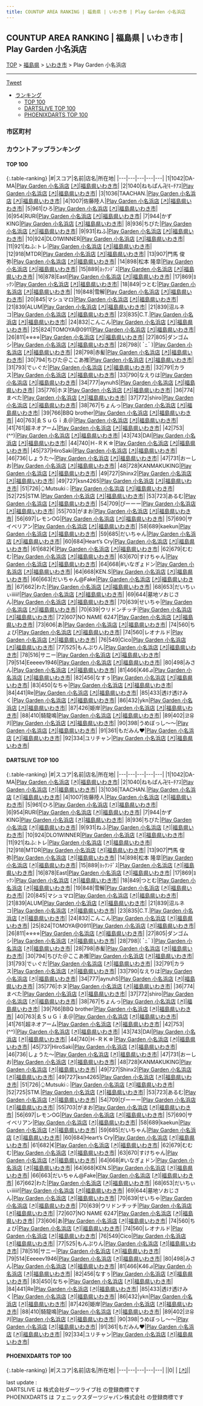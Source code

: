 ```yaml
---
title: COUNTUP AREA RANKING | 福島県 | いわき市 | Play Garden 小名浜店
---
```

## COUNTUP AREA RANKING | 福島県 | いわき市 | Play Garden 小名浜店

[TOP](/darts/rank/) > [福島県](/darts/rank/福島県/) > [いわき市](/darts/rank/福島県/いわき市/) > Play Garden 小名浜店

___

<a href="https://twitter.com/share?ref_src=twsrc%5Etfw" data-text="COUNTUP AREA RANKING | 福島県いわき市Play Garden 小名浜店" class="twitter-share-button" data-hashtags="DARTSLIVE,PHOENIXDARTS,darts,ダーツ" data-show-count="false">Tweet</a>

* [ランキング](#カウントアップランキング)
    * [TOP 100](#top-100)
    * [DARTSLIVE TOP 100](#dartslive-top-100)
    * [PHOENIXDARTS TOP 100](#phoenixdarts-top-100)

### 市区町村

<ul>

</ul>

### カウントアップランキング

#### TOP 100



{:.table-ranking}
|#|スコア|名前|店名|所在地|
|---|---|---|---|---|
|1|1042|<span class="rank-name-dl">DA-MA</span>|<a href="/darts/rank/shops/0219aaef5d3ff2ecb21333aee1bd51e4.html">Play Garden 小名浜店</a> <a href="https://search.dartslive.com/jp/shop/0219aaef5d3ff2ecb21333aee1bd51e4">[↗]</a>|<a href="/darts/rank/福島県/いわき市">福島県いわき市</a>|
|2|1040|<span class="rank-name-dl">ねもぱん卍ﾓｰﾁｱｽ</span>|<a href="/darts/rank/shops/0219aaef5d3ff2ecb21333aee1bd51e4.html">Play Garden 小名浜店</a> <a href="https://search.dartslive.com/jp/shop/0219aaef5d3ff2ecb21333aee1bd51e4">[↗]</a>|<a href="/darts/rank/福島県/いわき市">福島県いわき市</a>|
|3|1036|<span class="rank-name-dl">TAACHAN.</span>|<a href="/darts/rank/shops/0219aaef5d3ff2ecb21333aee1bd51e4.html">Play Garden 小名浜店</a> <a href="https://search.dartslive.com/jp/shop/0219aaef5d3ff2ecb21333aee1bd51e4">[↗]</a>|<a href="/darts/rank/福島県/いわき市">福島県いわき市</a>|
|4|1007|<span class="rank-name-dl">佐藤陸人</span>|<a href="/darts/rank/shops/0219aaef5d3ff2ecb21333aee1bd51e4.html">Play Garden 小名浜店</a> <a href="https://search.dartslive.com/jp/shop/0219aaef5d3ff2ecb21333aee1bd51e4">[↗]</a>|<a href="/darts/rank/福島県/いわき市">福島県いわき市</a>|
|5|961|<span class="rank-name-dl">ひろ</span>|<a href="/darts/rank/shops/0219aaef5d3ff2ecb21333aee1bd51e4.html">Play Garden 小名浜店</a> <a href="https://search.dartslive.com/jp/shop/0219aaef5d3ff2ecb21333aee1bd51e4">[↗]</a>|<a href="/darts/rank/福島県/いわき市">福島県いわき市</a>|
|6|954|<span class="rank-name-dl">RURI</span>|<a href="/darts/rank/shops/0219aaef5d3ff2ecb21333aee1bd51e4.html">Play Garden 小名浜店</a> <a href="https://search.dartslive.com/jp/shop/0219aaef5d3ff2ecb21333aee1bd51e4">[↗]</a>|<a href="/darts/rank/福島県/いわき市">福島県いわき市</a>|
|7|944|<span class="rank-name-dl">かずKING</span>|<a href="/darts/rank/shops/0219aaef5d3ff2ecb21333aee1bd51e4.html">Play Garden 小名浜店</a> <a href="https://search.dartslive.com/jp/shop/0219aaef5d3ff2ecb21333aee1bd51e4">[↗]</a>|<a href="/darts/rank/福島県/いわき市">福島県いわき市</a>|
|8|936|<span class="rank-name-dl">ちびた</span>|<a href="/darts/rank/shops/0219aaef5d3ff2ecb21333aee1bd51e4.html">Play Garden 小名浜店</a> <a href="https://search.dartslive.com/jp/shop/0219aaef5d3ff2ecb21333aee1bd51e4">[↗]</a>|<a href="/darts/rank/福島県/いわき市">福島県いわき市</a>|
|9|931|<span class="rank-name-dl">ねふ</span>|<a href="/darts/rank/shops/0219aaef5d3ff2ecb21333aee1bd51e4.html">Play Garden 小名浜店</a> <a href="https://search.dartslive.com/jp/shop/0219aaef5d3ff2ecb21333aee1bd51e4">[↗]</a>|<a href="/darts/rank/福島県/いわき市">福島県いわき市</a>|
|10|924|<span class="rank-name-dl">DLO1WINNER</span>|<a href="/darts/rank/shops/0219aaef5d3ff2ecb21333aee1bd51e4.html">Play Garden 小名浜店</a> <a href="https://search.dartslive.com/jp/shop/0219aaef5d3ff2ecb21333aee1bd51e4">[↗]</a>|<a href="/darts/rank/福島県/いわき市">福島県いわき市</a>|
|11|921|<span class="rank-name-dl">ねふ:トレ</span>|<a href="/darts/rank/shops/0219aaef5d3ff2ecb21333aee1bd51e4.html">Play Garden 小名浜店</a> <a href="https://search.dartslive.com/jp/shop/0219aaef5d3ff2ecb21333aee1bd51e4">[↗]</a>|<a href="/darts/rank/福島県/いわき市">福島県いわき市</a>|
|12|918|<span class="rank-name-dl">MTDR</span>|<a href="/darts/rank/shops/0219aaef5d3ff2ecb21333aee1bd51e4.html">Play Garden 小名浜店</a> <a href="https://search.dartslive.com/jp/shop/0219aaef5d3ff2ecb21333aee1bd51e4">[↗]</a>|<a href="/darts/rank/福島県/いわき市">福島県いわき市</a>|
|13|907|<span class="rank-name-dl">門馬 俊弥</span>|<a href="/darts/rank/shops/0219aaef5d3ff2ecb21333aee1bd51e4.html">Play Garden 小名浜店</a> <a href="https://search.dartslive.com/jp/shop/0219aaef5d3ff2ecb21333aee1bd51e4">[↗]</a>|<a href="/darts/rank/福島県/いわき市">福島県いわき市</a>|
|14|898|<span class="rank-name-dl">松本 隆皐</span>|<a href="/darts/rank/shops/0219aaef5d3ff2ecb21333aee1bd51e4.html">Play Garden 小名浜店</a> <a href="https://search.dartslive.com/jp/shop/0219aaef5d3ff2ecb21333aee1bd51e4">[↗]</a>|<a href="/darts/rank/福島県/いわき市">福島県いわき市</a>|
|15|889|<span class="rank-name-dl">ﾖｯｸﾝﾃﾞｽ</span>|<a href="/darts/rank/shops/0219aaef5d3ff2ecb21333aee1bd51e4.html">Play Garden 小名浜店</a> <a href="https://search.dartslive.com/jp/shop/0219aaef5d3ff2ecb21333aee1bd51e4">[↗]</a>|<a href="/darts/rank/福島県/いわき市">福島県いわき市</a>|
|16|878|<span class="rank-name-dl">East</span>|<a href="/darts/rank/shops/0219aaef5d3ff2ecb21333aee1bd51e4.html">Play Garden 小名浜店</a> <a href="https://search.dartslive.com/jp/shop/0219aaef5d3ff2ecb21333aee1bd51e4">[↗]</a>|<a href="/darts/rank/福島県/いわき市">福島県いわき市</a>|
|17|869|<span class="rank-name-dl">ﾖｯｸﾝ</span>|<a href="/darts/rank/shops/0219aaef5d3ff2ecb21333aee1bd51e4.html">Play Garden 小名浜店</a> <a href="https://search.dartslive.com/jp/shop/0219aaef5d3ff2ecb21333aee1bd51e4">[↗]</a>|<a href="/darts/rank/福島県/いわき市">福島県いわき市</a>|
|18|849|<span class="rank-name-dl">つとむ</span>|<a href="/darts/rank/shops/0219aaef5d3ff2ecb21333aee1bd51e4.html">Play Garden 小名浜店</a> <a href="https://search.dartslive.com/jp/shop/0219aaef5d3ff2ecb21333aee1bd51e4">[↗]</a>|<a href="/darts/rank/福島県/いわき市">福島県いわき市</a>|
|19|848|<span class="rank-name-dl">雪解</span>|<a href="/darts/rank/shops/0219aaef5d3ff2ecb21333aee1bd51e4.html">Play Garden 小名浜店</a> <a href="https://search.dartslive.com/jp/shop/0219aaef5d3ff2ecb21333aee1bd51e4">[↗]</a>|<a href="/darts/rank/福島県/いわき市">福島県いわき市</a>|
|20|845|<span class="rank-name-dl">マシュマロ</span>|<a href="/darts/rank/shops/0219aaef5d3ff2ecb21333aee1bd51e4.html">Play Garden 小名浜店</a> <a href="https://search.dartslive.com/jp/shop/0219aaef5d3ff2ecb21333aee1bd51e4">[↗]</a>|<a href="/darts/rank/福島県/いわき市">福島県いわき市</a>|
|21|839|<span class="rank-name-dl">ALUM</span>|<a href="/darts/rank/shops/0219aaef5d3ff2ecb21333aee1bd51e4.html">Play Garden 小名浜店</a> <a href="https://search.dartslive.com/jp/shop/0219aaef5d3ff2ecb21333aee1bd51e4">[↗]</a>|<a href="/darts/rank/福島県/いわき市">福島県いわき市</a>|
|21|839|<span class="rank-name-dl">沼ルネコ</span>|<a href="/darts/rank/shops/0219aaef5d3ff2ecb21333aee1bd51e4.html">Play Garden 小名浜店</a> <a href="https://search.dartslive.com/jp/shop/0219aaef5d3ff2ecb21333aee1bd51e4">[↗]</a>|<a href="/darts/rank/福島県/いわき市">福島県いわき市</a>|
|23|835|<span class="rank-name-dl">C.T.</span>|<a href="/darts/rank/shops/0219aaef5d3ff2ecb21333aee1bd51e4.html">Play Garden 小名浜店</a> <a href="https://search.dartslive.com/jp/shop/0219aaef5d3ff2ecb21333aee1bd51e4">[↗]</a>|<a href="/darts/rank/福島県/いわき市">福島県いわき市</a>|
|24|832|<span class="rank-name-dl">こんこん</span>|<a href="/darts/rank/shops/0219aaef5d3ff2ecb21333aee1bd51e4.html">Play Garden 小名浜店</a> <a href="https://search.dartslive.com/jp/shop/0219aaef5d3ff2ecb21333aee1bd51e4">[↗]</a>|<a href="/darts/rank/福島県/いわき市">福島県いわき市</a>|
|25|824|<span class="rank-name-dl">TOMOYA@0911</span>|<a href="/darts/rank/shops/0219aaef5d3ff2ecb21333aee1bd51e4.html">Play Garden 小名浜店</a> <a href="https://search.dartslive.com/jp/shop/0219aaef5d3ff2ecb21333aee1bd51e4">[↗]</a>|<a href="/darts/rank/福島県/いわき市">福島県いわき市</a>|
|26|811|<span class="rank-name-dl">⭐︎⭐︎⭐︎⭐︎</span>|<a href="/darts/rank/shops/0219aaef5d3ff2ecb21333aee1bd51e4.html">Play Garden 小名浜店</a> <a href="https://search.dartslive.com/jp/shop/0219aaef5d3ff2ecb21333aee1bd51e4">[↗]</a>|<a href="/darts/rank/福島県/いわき市">福島県いわき市</a>|
|27|805|<span class="rank-name-dl">ダンゴムシ</span>|<a href="/darts/rank/shops/0219aaef5d3ff2ecb21333aee1bd51e4.html">Play Garden 小名浜店</a> <a href="https://search.dartslive.com/jp/shop/0219aaef5d3ff2ecb21333aee1bd51e4">[↗]</a>|<a href="/darts/rank/福島県/いわき市">福島県いわき市</a>|
|28|798|<span class="rank-name-dl">( ॱߑॱ )</span>|<a href="/darts/rank/shops/0219aaef5d3ff2ecb21333aee1bd51e4.html">Play Garden 小名浜店</a> <a href="https://search.dartslive.com/jp/shop/0219aaef5d3ff2ecb21333aee1bd51e4">[↗]</a>|<a href="/darts/rank/福島県/いわき市">福島県いわき市</a>|
|28|798|<span class="rank-name-dl">赤髪</span>|<a href="/darts/rank/shops/0219aaef5d3ff2ecb21333aee1bd51e4.html">Play Garden 小名浜店</a> <a href="https://search.dartslive.com/jp/shop/0219aaef5d3ff2ecb21333aee1bd51e4">[↗]</a>|<a href="/darts/rank/福島県/いわき市">福島県いわき市</a>|
|30|794|<span class="rank-name-dl">ちびた＠ここあ推</span>|<a href="/darts/rank/shops/0219aaef5d3ff2ecb21333aee1bd51e4.html">Play Garden 小名浜店</a> <a href="https://search.dartslive.com/jp/shop/0219aaef5d3ff2ecb21333aee1bd51e4">[↗]</a>|<a href="/darts/rank/福島県/いわき市">福島県いわき市</a>|
|31|793|<span class="rank-name-dl">でぃぐだ</span>|<a href="/darts/rank/shops/0219aaef5d3ff2ecb21333aee1bd51e4.html">Play Garden 小名浜店</a> <a href="https://search.dartslive.com/jp/shop/0219aaef5d3ff2ecb21333aee1bd51e4">[↗]</a>|<a href="/darts/rank/福島県/いわき市">福島県いわき市</a>|
|32|791|<span class="rank-name-dl">カラス</span>|<a href="/darts/rank/shops/0219aaef5d3ff2ecb21333aee1bd51e4.html">Play Garden 小名浜店</a> <a href="https://search.dartslive.com/jp/shop/0219aaef5d3ff2ecb21333aee1bd51e4">[↗]</a>|<a href="/darts/rank/福島県/いわき市">福島県いわき市</a>|
|33|790|<span class="rank-name-dl">なえりは</span>|<a href="/darts/rank/shops/0219aaef5d3ff2ecb21333aee1bd51e4.html">Play Garden 小名浜店</a> <a href="https://search.dartslive.com/jp/shop/0219aaef5d3ff2ecb21333aee1bd51e4">[↗]</a>|<a href="/darts/rank/福島県/いわき市">福島県いわき市</a>|
|34|777|<span class="rank-name-dl">aynuhS</span>|<a href="/darts/rank/shops/0219aaef5d3ff2ecb21333aee1bd51e4.html">Play Garden 小名浜店</a> <a href="https://search.dartslive.com/jp/shop/0219aaef5d3ff2ecb21333aee1bd51e4">[↗]</a>|<a href="/darts/rank/福島県/いわき市">福島県いわき市</a>|
|35|776|<span class="rank-name-dl">ホヌ</span>|<a href="/darts/rank/shops/0219aaef5d3ff2ecb21333aee1bd51e4.html">Play Garden 小名浜店</a> <a href="https://search.dartslive.com/jp/shop/0219aaef5d3ff2ecb21333aee1bd51e4">[↗]</a>|<a href="/darts/rank/福島県/いわき市">福島県いわき市</a>|
|36|774|<span class="rank-name-dl">まべた</span>|<a href="/darts/rank/shops/0219aaef5d3ff2ecb21333aee1bd51e4.html">Play Garden 小名浜店</a> <a href="https://search.dartslive.com/jp/shop/0219aaef5d3ff2ecb21333aee1bd51e4">[↗]</a>|<a href="/darts/rank/福島県/いわき市">福島県いわき市</a>|
|37|772|<span class="rank-name-dl">shiro</span>|<a href="/darts/rank/shops/0219aaef5d3ff2ecb21333aee1bd51e4.html">Play Garden 小名浜店</a> <a href="https://search.dartslive.com/jp/shop/0219aaef5d3ff2ecb21333aee1bd51e4">[↗]</a>|<a href="/darts/rank/福島県/いわき市">福島県いわき市</a>|
|38|767|<span class="rank-name-dl">ちょんっ</span>|<a href="/darts/rank/shops/0219aaef5d3ff2ecb21333aee1bd51e4.html">Play Garden 小名浜店</a> <a href="https://search.dartslive.com/jp/shop/0219aaef5d3ff2ecb21333aee1bd51e4">[↗]</a>|<a href="/darts/rank/福島県/いわき市">福島県いわき市</a>|
|39|766|<span class="rank-name-dl">BBQ brother</span>|<a href="/darts/rank/shops/0219aaef5d3ff2ecb21333aee1bd51e4.html">Play Garden 小名浜店</a> <a href="https://search.dartslive.com/jp/shop/0219aaef5d3ff2ecb21333aee1bd51e4">[↗]</a>|<a href="/darts/rank/福島県/いわき市">福島県いわき市</a>|
|40|763|<span class="rank-name-dl">ゑＳｕＧｉゑ＠</span>|<a href="/darts/rank/shops/0219aaef5d3ff2ecb21333aee1bd51e4.html">Play Garden 小名浜店</a> <a href="https://search.dartslive.com/jp/shop/0219aaef5d3ff2ecb21333aee1bd51e4">[↗]</a>|<a href="/darts/rank/福島県/いわき市">福島県いわき市</a>|
|41|761|<span class="rank-name-dl">超ネオアーム</span>|<a href="/darts/rank/shops/0219aaef5d3ff2ecb21333aee1bd51e4.html">Play Garden 小名浜店</a> <a href="https://search.dartslive.com/jp/shop/0219aaef5d3ff2ecb21333aee1bd51e4">[↗]</a>|<a href="/darts/rank/福島県/いわき市">福島県いわき市</a>|
|42|753|<span class="rank-name-dl">(^^)</span>|<a href="/darts/rank/shops/0219aaef5d3ff2ecb21333aee1bd51e4.html">Play Garden 小名浜店</a> <a href="https://search.dartslive.com/jp/shop/0219aaef5d3ff2ecb21333aee1bd51e4">[↗]</a>|<a href="/darts/rank/福島県/いわき市">福島県いわき市</a>|
|43|743|<span class="rank-name-dl">DAI</span>|<a href="/darts/rank/shops/0219aaef5d3ff2ecb21333aee1bd51e4.html">Play Garden 小名浜店</a> <a href="https://search.dartslive.com/jp/shop/0219aaef5d3ff2ecb21333aee1bd51e4">[↗]</a>|<a href="/darts/rank/福島県/いわき市">福島県いわき市</a>|
|44|740|<span class="rank-name-dl">Ｈ-ＲＫ☆</span>|<a href="/darts/rank/shops/0219aaef5d3ff2ecb21333aee1bd51e4.html">Play Garden 小名浜店</a> <a href="https://search.dartslive.com/jp/shop/0219aaef5d3ff2ecb21333aee1bd51e4">[↗]</a>|<a href="/darts/rank/福島県/いわき市">福島県いわき市</a>|
|45|737|<span class="rank-name-dl">HiroSaki</span>|<a href="/darts/rank/shops/0219aaef5d3ff2ecb21333aee1bd51e4.html">Play Garden 小名浜店</a> <a href="https://search.dartslive.com/jp/shop/0219aaef5d3ff2ecb21333aee1bd51e4">[↗]</a>|<a href="/darts/rank/福島県/いわき市">福島県いわき市</a>|
|46|736|<span class="rank-name-dl">しょうた〜</span>|<a href="/darts/rank/shops/0219aaef5d3ff2ecb21333aee1bd51e4.html">Play Garden 小名浜店</a> <a href="https://search.dartslive.com/jp/shop/0219aaef5d3ff2ecb21333aee1bd51e4">[↗]</a>|<a href="/darts/rank/福島県/いわき市">福島県いわき市</a>|
|47|731|<span class="rank-name-dl">おーしお</span>|<a href="/darts/rank/shops/0219aaef5d3ff2ecb21333aee1bd51e4.html">Play Garden 小名浜店</a> <a href="https://search.dartslive.com/jp/shop/0219aaef5d3ff2ecb21333aee1bd51e4">[↗]</a>|<a href="/darts/rank/福島県/いわき市">福島県いわき市</a>|
|48|728|<span class="rank-name-dl">KANMAKUKING</span>|<a href="/darts/rank/shops/0219aaef5d3ff2ecb21333aee1bd51e4.html">Play Garden 小名浜店</a> <a href="https://search.dartslive.com/jp/shop/0219aaef5d3ff2ecb21333aee1bd51e4">[↗]</a>|<a href="/darts/rank/福島県/いわき市">福島県いわき市</a>|
|49|727|<span class="rank-name-dl">Shinx2</span>|<a href="/darts/rank/shops/0219aaef5d3ff2ecb21333aee1bd51e4.html">Play Garden 小名浜店</a> <a href="https://search.dartslive.com/jp/shop/0219aaef5d3ff2ecb21333aee1bd51e4">[↗]</a>|<a href="/darts/rank/福島県/いわき市">福島県いわき市</a>|
|49|727|<span class="rank-name-dl">ksn4265</span>|<a href="/darts/rank/shops/0219aaef5d3ff2ecb21333aee1bd51e4.html">Play Garden 小名浜店</a> <a href="https://search.dartslive.com/jp/shop/0219aaef5d3ff2ecb21333aee1bd51e4">[↗]</a>|<a href="/darts/rank/福島県/いわき市">福島県いわき市</a>|
|51|726|<span class="rank-name-dl">♤Mutsuki♤</span>|<a href="/darts/rank/shops/0219aaef5d3ff2ecb21333aee1bd51e4.html">Play Garden 小名浜店</a> <a href="https://search.dartslive.com/jp/shop/0219aaef5d3ff2ecb21333aee1bd51e4">[↗]</a>|<a href="/darts/rank/福島県/いわき市">福島県いわき市</a>|
|52|725|<span class="rank-name-dl">STM.</span>|<a href="/darts/rank/shops/0219aaef5d3ff2ecb21333aee1bd51e4.html">Play Garden 小名浜店</a> <a href="https://search.dartslive.com/jp/shop/0219aaef5d3ff2ecb21333aee1bd51e4">[↗]</a>|<a href="/darts/rank/福島県/いわき市">福島県いわき市</a>|
|53|723|<span class="rank-name-dl">あるむ</span>|<a href="/darts/rank/shops/0219aaef5d3ff2ecb21333aee1bd51e4.html">Play Garden 小名浜店</a> <a href="https://search.dartslive.com/jp/shop/0219aaef5d3ff2ecb21333aee1bd51e4">[↗]</a>|<a href="/darts/rank/福島県/いわき市">福島県いわき市</a>|
|54|709|<span class="rank-name-dl">ぴーーー</span>|<a href="/darts/rank/shops/0219aaef5d3ff2ecb21333aee1bd51e4.html">Play Garden 小名浜店</a> <a href="https://search.dartslive.com/jp/shop/0219aaef5d3ff2ecb21333aee1bd51e4">[↗]</a>|<a href="/darts/rank/福島県/いわき市">福島県いわき市</a>|
|55|703|<span class="rank-name-dl">がまお</span>|<a href="/darts/rank/shops/0219aaef5d3ff2ecb21333aee1bd51e4.html">Play Garden 小名浜店</a> <a href="https://search.dartslive.com/jp/shop/0219aaef5d3ff2ecb21333aee1bd51e4">[↗]</a>|<a href="/darts/rank/福島県/いわき市">福島県いわき市</a>|
|56|697|<span class="rank-name-dl">レモンOG</span>|<a href="/darts/rank/shops/0219aaef5d3ff2ecb21333aee1bd51e4.html">Play Garden 小名浜店</a> <a href="https://search.dartslive.com/jp/shop/0219aaef5d3ff2ecb21333aee1bd51e4">[↗]</a>|<a href="/darts/rank/福島県/いわき市">福島県いわき市</a>|
|57|690|<span class="rank-name-dl">サイベリアン</span>|<a href="/darts/rank/shops/0219aaef5d3ff2ecb21333aee1bd51e4.html">Play Garden 小名浜店</a> <a href="https://search.dartslive.com/jp/shop/0219aaef5d3ff2ecb21333aee1bd51e4">[↗]</a>|<a href="/darts/rank/福島県/いわき市">福島県いわき市</a>|
|58|689|<span class="rank-name-dl">kaekun</span>|<a href="/darts/rank/shops/0219aaef5d3ff2ecb21333aee1bd51e4.html">Play Garden 小名浜店</a> <a href="https://search.dartslive.com/jp/shop/0219aaef5d3ff2ecb21333aee1bd51e4">[↗]</a>|<a href="/darts/rank/福島県/いわき市">福島県いわき市</a>|
|59|685|<span class="rank-name-dl">だいちゃん</span>|<a href="/darts/rank/shops/0219aaef5d3ff2ecb21333aee1bd51e4.html">Play Garden 小名浜店</a> <a href="https://search.dartslive.com/jp/shop/0219aaef5d3ff2ecb21333aee1bd51e4">[↗]</a>|<a href="/darts/rank/福島県/いわき市">福島県いわき市</a>|
|60|684|<span class="rank-name-dl">Heart’s Cry</span>|<a href="/darts/rank/shops/0219aaef5d3ff2ecb21333aee1bd51e4.html">Play Garden 小名浜店</a> <a href="https://search.dartslive.com/jp/shop/0219aaef5d3ff2ecb21333aee1bd51e4">[↗]</a>|<a href="/darts/rank/福島県/いわき市">福島県いわき市</a>|
|61|682|<span class="rank-name-dl">€</span>|<a href="/darts/rank/shops/0219aaef5d3ff2ecb21333aee1bd51e4.html">Play Garden 小名浜店</a> <a href="https://search.dartslive.com/jp/shop/0219aaef5d3ff2ecb21333aee1bd51e4">[↗]</a>|<a href="/darts/rank/福島県/いわき市">福島県いわき市</a>|
|62|679|<span class="rank-name-dl">むむむ</span>|<a href="/darts/rank/shops/0219aaef5d3ff2ecb21333aee1bd51e4.html">Play Garden 小名浜店</a> <a href="https://search.dartslive.com/jp/shop/0219aaef5d3ff2ecb21333aee1bd51e4">[↗]</a>|<a href="/darts/rank/福島県/いわき市">福島県いわき市</a>|
|63|670|<span class="rank-name-dl">すけちゃん</span>|<a href="/darts/rank/shops/0219aaef5d3ff2ecb21333aee1bd51e4.html">Play Garden 小名浜店</a> <a href="https://search.dartslive.com/jp/shop/0219aaef5d3ff2ecb21333aee1bd51e4">[↗]</a>|<a href="/darts/rank/福島県/いわき市">福島県いわき市</a>|
|64|668|<span class="rank-name-dl">#いなぎょドン</span>|<a href="/darts/rank/shops/0219aaef5d3ff2ecb21333aee1bd51e4.html">Play Garden 小名浜店</a> <a href="https://search.dartslive.com/jp/shop/0219aaef5d3ff2ecb21333aee1bd51e4">[↗]</a>|<a href="/darts/rank/福島県/いわき市">福島県いわき市</a>|
|64|668|<span class="rank-name-dl">KEN.S</span>|<a href="/darts/rank/shops/0219aaef5d3ff2ecb21333aee1bd51e4.html">Play Garden 小名浜店</a> <a href="https://search.dartslive.com/jp/shop/0219aaef5d3ff2ecb21333aee1bd51e4">[↗]</a>|<a href="/darts/rank/福島県/いわき市">福島県いわき市</a>|
|66|663|<span class="rank-name-dl">だいちゃん@Fake</span>|<a href="/darts/rank/shops/0219aaef5d3ff2ecb21333aee1bd51e4.html">Play Garden 小名浜店</a> <a href="https://search.dartslive.com/jp/shop/0219aaef5d3ff2ecb21333aee1bd51e4">[↗]</a>|<a href="/darts/rank/福島県/いわき市">福島県いわき市</a>|
|67|662|<span class="rank-name-dl">わた</span>|<a href="/darts/rank/shops/0219aaef5d3ff2ecb21333aee1bd51e4.html">Play Garden 小名浜店</a> <a href="https://search.dartslive.com/jp/shop/0219aaef5d3ff2ecb21333aee1bd51e4">[↗]</a>|<a href="/darts/rank/福島県/いわき市">福島県いわき市</a>|
|68|653|<span class="rank-name-dl">だいちぃぃiiiii!</span>|<a href="/darts/rank/shops/0219aaef5d3ff2ecb21333aee1bd51e4.html">Play Garden 小名浜店</a> <a href="https://search.dartslive.com/jp/shop/0219aaef5d3ff2ecb21333aee1bd51e4">[↗]</a>|<a href="/darts/rank/福島県/いわき市">福島県いわき市</a>|
|69|644|<span class="rank-name-dl">墓地ソおじさん</span>|<a href="/darts/rank/shops/0219aaef5d3ff2ecb21333aee1bd51e4.html">Play Garden 小名浜店</a> <a href="https://search.dartslive.com/jp/shop/0219aaef5d3ff2ecb21333aee1bd51e4">[↗]</a>|<a href="/darts/rank/福島県/いわき市">福島県いわき市</a>|
|70|639|<span class="rank-name-dl">せいちゃ</span>|<a href="/darts/rank/shops/0219aaef5d3ff2ecb21333aee1bd51e4.html">Play Garden 小名浜店</a> <a href="https://search.dartslive.com/jp/shop/0219aaef5d3ff2ecb21333aee1bd51e4">[↗]</a>|<a href="/darts/rank/福島県/いわき市">福島県いわき市</a>|
|70|639|<span class="rank-name-dl">ウリドンチッチ</span>|<a href="/darts/rank/shops/0219aaef5d3ff2ecb21333aee1bd51e4.html">Play Garden 小名浜店</a> <a href="https://search.dartslive.com/jp/shop/0219aaef5d3ff2ecb21333aee1bd51e4">[↗]</a>|<a href="/darts/rank/福島県/いわき市">福島県いわき市</a>|
|72|607|<span class="rank-name-dl">NO NAME 6247</span>|<a href="/darts/rank/shops/0219aaef5d3ff2ecb21333aee1bd51e4.html">Play Garden 小名浜店</a> <a href="https://search.dartslive.com/jp/shop/0219aaef5d3ff2ecb21333aee1bd51e4">[↗]</a>|<a href="/darts/rank/福島県/いわき市">福島県いわき市</a>|
|73|606|<span class="rank-name-dl">あ</span>|<a href="/darts/rank/shops/0219aaef5d3ff2ecb21333aee1bd51e4.html">Play Garden 小名浜店</a> <a href="https://search.dartslive.com/jp/shop/0219aaef5d3ff2ecb21333aee1bd51e4">[↗]</a>|<a href="/darts/rank/福島県/いわき市">福島県いわき市</a>|
|74|560|<span class="rank-name-dl">ちょび</span>|<a href="/darts/rank/shops/0219aaef5d3ff2ecb21333aee1bd51e4.html">Play Garden 小名浜店</a> <a href="https://search.dartslive.com/jp/shop/0219aaef5d3ff2ecb21333aee1bd51e4">[↗]</a>|<a href="/darts/rank/福島県/いわき市">福島県いわき市</a>|
|74|560|<span class="rank-name-dl">レオナルド</span>|<a href="/darts/rank/shops/0219aaef5d3ff2ecb21333aee1bd51e4.html">Play Garden 小名浜店</a> <a href="https://search.dartslive.com/jp/shop/0219aaef5d3ff2ecb21333aee1bd51e4">[↗]</a>|<a href="/darts/rank/福島県/いわき市">福島県いわき市</a>|
|76|549|<span class="rank-name-dl">Cico</span>|<a href="/darts/rank/shops/0219aaef5d3ff2ecb21333aee1bd51e4.html">Play Garden 小名浜店</a> <a href="https://search.dartslive.com/jp/shop/0219aaef5d3ff2ecb21333aee1bd51e4">[↗]</a>|<a href="/darts/rank/福島県/いわき市">福島県いわき市</a>|
|77|525|<span class="rank-name-dl">もんぷりん</span>|<a href="/darts/rank/shops/0219aaef5d3ff2ecb21333aee1bd51e4.html">Play Garden 小名浜店</a> <a href="https://search.dartslive.com/jp/shop/0219aaef5d3ff2ecb21333aee1bd51e4">[↗]</a>|<a href="/darts/rank/福島県/いわき市">福島県いわき市</a>|
|78|516|<span class="rank-name-dl">サニー</span>|<a href="/darts/rank/shops/0219aaef5d3ff2ecb21333aee1bd51e4.html">Play Garden 小名浜店</a> <a href="https://search.dartslive.com/jp/shop/0219aaef5d3ff2ecb21333aee1bd51e4">[↗]</a>|<a href="/darts/rank/福島県/いわき市">福島県いわき市</a>|
|79|514|<span class="rank-name-dl">Eeeeev1946</span>|<a href="/darts/rank/shops/0219aaef5d3ff2ecb21333aee1bd51e4.html">Play Garden 小名浜店</a> <a href="https://search.dartslive.com/jp/shop/0219aaef5d3ff2ecb21333aee1bd51e4">[↗]</a>|<a href="/darts/rank/福島県/いわき市">福島県いわき市</a>|
|80|498|<span class="rank-name-dl">みさん</span>|<a href="/darts/rank/shops/0219aaef5d3ff2ecb21333aee1bd51e4.html">Play Garden 小名浜店</a> <a href="https://search.dartslive.com/jp/shop/0219aaef5d3ff2ecb21333aee1bd51e4">[↗]</a>|<a href="/darts/rank/福島県/いわき市">福島県いわき市</a>|
|81|466|<span class="rank-name-dl">K46⊿</span>|<a href="/darts/rank/shops/0219aaef5d3ff2ecb21333aee1bd51e4.html">Play Garden 小名浜店</a> <a href="https://search.dartslive.com/jp/shop/0219aaef5d3ff2ecb21333aee1bd51e4">[↗]</a>|<a href="/darts/rank/福島県/いわき市">福島県いわき市</a>|
|82|456|<span class="rank-name-dl">なすぅ</span>|<a href="/darts/rank/shops/0219aaef5d3ff2ecb21333aee1bd51e4.html">Play Garden 小名浜店</a> <a href="https://search.dartslive.com/jp/shop/0219aaef5d3ff2ecb21333aee1bd51e4">[↗]</a>|<a href="/darts/rank/福島県/いわき市">福島県いわき市</a>|
|83|450|<span class="rank-name-dl">なちゃ</span>|<a href="/darts/rank/shops/0219aaef5d3ff2ecb21333aee1bd51e4.html">Play Garden 小名浜店</a> <a href="https://search.dartslive.com/jp/shop/0219aaef5d3ff2ecb21333aee1bd51e4">[↗]</a>|<a href="/darts/rank/福島県/いわき市">福島県いわき市</a>|
|84|441|<span class="rank-name-dl">Re</span>|<a href="/darts/rank/shops/0219aaef5d3ff2ecb21333aee1bd51e4.html">Play Garden 小名浜店</a> <a href="https://search.dartslive.com/jp/shop/0219aaef5d3ff2ecb21333aee1bd51e4">[↗]</a>|<a href="/darts/rank/福島県/いわき市">福島県いわき市</a>|
|85|433|<span class="rank-name-dl">透け透けみく</span>|<a href="/darts/rank/shops/0219aaef5d3ff2ecb21333aee1bd51e4.html">Play Garden 小名浜店</a> <a href="https://search.dartslive.com/jp/shop/0219aaef5d3ff2ecb21333aee1bd51e4">[↗]</a>|<a href="/darts/rank/福島県/いわき市">福島県いわき市</a>|
|86|432|<span class="rank-name-dl">ykn</span>|<a href="/darts/rank/shops/0219aaef5d3ff2ecb21333aee1bd51e4.html">Play Garden 小名浜店</a> <a href="https://search.dartslive.com/jp/shop/0219aaef5d3ff2ecb21333aee1bd51e4">[↗]</a>|<a href="/darts/rank/福島県/いわき市">福島県いわき市</a>|
|87|426|<span class="rank-name-dl">姫岸</span>|<a href="/darts/rank/shops/0219aaef5d3ff2ecb21333aee1bd51e4.html">Play Garden 小名浜店</a> <a href="https://search.dartslive.com/jp/shop/0219aaef5d3ff2ecb21333aee1bd51e4">[↗]</a>|<a href="/darts/rank/福島県/いわき市">福島県いわき市</a>|
|88|410|<span class="rank-name-dl">騎龍鳴</span>|<a href="/darts/rank/shops/0219aaef5d3ff2ecb21333aee1bd51e4.html">Play Garden 小名浜店</a> <a href="https://search.dartslive.com/jp/shop/0219aaef5d3ff2ecb21333aee1bd51e4">[↗]</a>|<a href="/darts/rank/福島県/いわき市">福島県いわき市</a>|
|89|402|<span class="rank-name-dl">코유키</span>|<a href="/darts/rank/shops/0219aaef5d3ff2ecb21333aee1bd51e4.html">Play Garden 小名浜店</a> <a href="https://search.dartslive.com/jp/shop/0219aaef5d3ff2ecb21333aee1bd51e4">[↗]</a>|<a href="/darts/rank/福島県/いわき市">福島県いわき市</a>|
|90|398|<span class="rank-name-dl">うめぼっし〜〜</span>|<a href="/darts/rank/shops/0219aaef5d3ff2ecb21333aee1bd51e4.html">Play Garden 小名浜店</a> <a href="https://search.dartslive.com/jp/shop/0219aaef5d3ff2ecb21333aee1bd51e4">[↗]</a>|<a href="/darts/rank/福島県/いわき市">福島県いわき市</a>|
|91|361|<span class="rank-name-dl">もだみん❤️</span>|<a href="/darts/rank/shops/0219aaef5d3ff2ecb21333aee1bd51e4.html">Play Garden 小名浜店</a> <a href="https://search.dartslive.com/jp/shop/0219aaef5d3ff2ecb21333aee1bd51e4">[↗]</a>|<a href="/darts/rank/福島県/いわき市">福島県いわき市</a>|
|92|334|<span class="rank-name-dl">ユリチャン</span>|<a href="/darts/rank/shops/0219aaef5d3ff2ecb21333aee1bd51e4.html">Play Garden 小名浜店</a> <a href="https://search.dartslive.com/jp/shop/0219aaef5d3ff2ecb21333aee1bd51e4">[↗]</a>|<a href="/darts/rank/福島県/いわき市">福島県いわき市</a>|


#### DARTSLIVE TOP 100



{:.table-ranking}
|#|スコア|名前|店名|所在地|
|---|---|---|---|---|
|1|1042|<span class="rank-name-dl">DA-MA</span>|<a href="/darts/rank/shops/0219aaef5d3ff2ecb21333aee1bd51e4.html">Play Garden 小名浜店</a> <a href="https://search.dartslive.com/jp/shop/0219aaef5d3ff2ecb21333aee1bd51e4">[↗]</a>|<a href="/darts/rank/福島県/いわき市">福島県いわき市</a>|
|2|1040|<span class="rank-name-dl">ねもぱん卍ﾓｰﾁｱｽ</span>|<a href="/darts/rank/shops/0219aaef5d3ff2ecb21333aee1bd51e4.html">Play Garden 小名浜店</a> <a href="https://search.dartslive.com/jp/shop/0219aaef5d3ff2ecb21333aee1bd51e4">[↗]</a>|<a href="/darts/rank/福島県/いわき市">福島県いわき市</a>|
|3|1036|<span class="rank-name-dl">TAACHAN.</span>|<a href="/darts/rank/shops/0219aaef5d3ff2ecb21333aee1bd51e4.html">Play Garden 小名浜店</a> <a href="https://search.dartslive.com/jp/shop/0219aaef5d3ff2ecb21333aee1bd51e4">[↗]</a>|<a href="/darts/rank/福島県/いわき市">福島県いわき市</a>|
|4|1007|<span class="rank-name-dl">佐藤陸人</span>|<a href="/darts/rank/shops/0219aaef5d3ff2ecb21333aee1bd51e4.html">Play Garden 小名浜店</a> <a href="https://search.dartslive.com/jp/shop/0219aaef5d3ff2ecb21333aee1bd51e4">[↗]</a>|<a href="/darts/rank/福島県/いわき市">福島県いわき市</a>|
|5|961|<span class="rank-name-dl">ひろ</span>|<a href="/darts/rank/shops/0219aaef5d3ff2ecb21333aee1bd51e4.html">Play Garden 小名浜店</a> <a href="https://search.dartslive.com/jp/shop/0219aaef5d3ff2ecb21333aee1bd51e4">[↗]</a>|<a href="/darts/rank/福島県/いわき市">福島県いわき市</a>|
|6|954|<span class="rank-name-dl">RURI</span>|<a href="/darts/rank/shops/0219aaef5d3ff2ecb21333aee1bd51e4.html">Play Garden 小名浜店</a> <a href="https://search.dartslive.com/jp/shop/0219aaef5d3ff2ecb21333aee1bd51e4">[↗]</a>|<a href="/darts/rank/福島県/いわき市">福島県いわき市</a>|
|7|944|<span class="rank-name-dl">かずKING</span>|<a href="/darts/rank/shops/0219aaef5d3ff2ecb21333aee1bd51e4.html">Play Garden 小名浜店</a> <a href="https://search.dartslive.com/jp/shop/0219aaef5d3ff2ecb21333aee1bd51e4">[↗]</a>|<a href="/darts/rank/福島県/いわき市">福島県いわき市</a>|
|8|936|<span class="rank-name-dl">ちびた</span>|<a href="/darts/rank/shops/0219aaef5d3ff2ecb21333aee1bd51e4.html">Play Garden 小名浜店</a> <a href="https://search.dartslive.com/jp/shop/0219aaef5d3ff2ecb21333aee1bd51e4">[↗]</a>|<a href="/darts/rank/福島県/いわき市">福島県いわき市</a>|
|9|931|<span class="rank-name-dl">ねふ</span>|<a href="/darts/rank/shops/0219aaef5d3ff2ecb21333aee1bd51e4.html">Play Garden 小名浜店</a> <a href="https://search.dartslive.com/jp/shop/0219aaef5d3ff2ecb21333aee1bd51e4">[↗]</a>|<a href="/darts/rank/福島県/いわき市">福島県いわき市</a>|
|10|924|<span class="rank-name-dl">DLO1WINNER</span>|<a href="/darts/rank/shops/0219aaef5d3ff2ecb21333aee1bd51e4.html">Play Garden 小名浜店</a> <a href="https://search.dartslive.com/jp/shop/0219aaef5d3ff2ecb21333aee1bd51e4">[↗]</a>|<a href="/darts/rank/福島県/いわき市">福島県いわき市</a>|
|11|921|<span class="rank-name-dl">ねふ:トレ</span>|<a href="/darts/rank/shops/0219aaef5d3ff2ecb21333aee1bd51e4.html">Play Garden 小名浜店</a> <a href="https://search.dartslive.com/jp/shop/0219aaef5d3ff2ecb21333aee1bd51e4">[↗]</a>|<a href="/darts/rank/福島県/いわき市">福島県いわき市</a>|
|12|918|<span class="rank-name-dl">MTDR</span>|<a href="/darts/rank/shops/0219aaef5d3ff2ecb21333aee1bd51e4.html">Play Garden 小名浜店</a> <a href="https://search.dartslive.com/jp/shop/0219aaef5d3ff2ecb21333aee1bd51e4">[↗]</a>|<a href="/darts/rank/福島県/いわき市">福島県いわき市</a>|
|13|907|<span class="rank-name-dl">門馬 俊弥</span>|<a href="/darts/rank/shops/0219aaef5d3ff2ecb21333aee1bd51e4.html">Play Garden 小名浜店</a> <a href="https://search.dartslive.com/jp/shop/0219aaef5d3ff2ecb21333aee1bd51e4">[↗]</a>|<a href="/darts/rank/福島県/いわき市">福島県いわき市</a>|
|14|898|<span class="rank-name-dl">松本 隆皐</span>|<a href="/darts/rank/shops/0219aaef5d3ff2ecb21333aee1bd51e4.html">Play Garden 小名浜店</a> <a href="https://search.dartslive.com/jp/shop/0219aaef5d3ff2ecb21333aee1bd51e4">[↗]</a>|<a href="/darts/rank/福島県/いわき市">福島県いわき市</a>|
|15|889|<span class="rank-name-dl">ﾖｯｸﾝﾃﾞｽ</span>|<a href="/darts/rank/shops/0219aaef5d3ff2ecb21333aee1bd51e4.html">Play Garden 小名浜店</a> <a href="https://search.dartslive.com/jp/shop/0219aaef5d3ff2ecb21333aee1bd51e4">[↗]</a>|<a href="/darts/rank/福島県/いわき市">福島県いわき市</a>|
|16|878|<span class="rank-name-dl">East</span>|<a href="/darts/rank/shops/0219aaef5d3ff2ecb21333aee1bd51e4.html">Play Garden 小名浜店</a> <a href="https://search.dartslive.com/jp/shop/0219aaef5d3ff2ecb21333aee1bd51e4">[↗]</a>|<a href="/darts/rank/福島県/いわき市">福島県いわき市</a>|
|17|869|<span class="rank-name-dl">ﾖｯｸﾝ</span>|<a href="/darts/rank/shops/0219aaef5d3ff2ecb21333aee1bd51e4.html">Play Garden 小名浜店</a> <a href="https://search.dartslive.com/jp/shop/0219aaef5d3ff2ecb21333aee1bd51e4">[↗]</a>|<a href="/darts/rank/福島県/いわき市">福島県いわき市</a>|
|18|849|<span class="rank-name-dl">つとむ</span>|<a href="/darts/rank/shops/0219aaef5d3ff2ecb21333aee1bd51e4.html">Play Garden 小名浜店</a> <a href="https://search.dartslive.com/jp/shop/0219aaef5d3ff2ecb21333aee1bd51e4">[↗]</a>|<a href="/darts/rank/福島県/いわき市">福島県いわき市</a>|
|19|848|<span class="rank-name-dl">雪解</span>|<a href="/darts/rank/shops/0219aaef5d3ff2ecb21333aee1bd51e4.html">Play Garden 小名浜店</a> <a href="https://search.dartslive.com/jp/shop/0219aaef5d3ff2ecb21333aee1bd51e4">[↗]</a>|<a href="/darts/rank/福島県/いわき市">福島県いわき市</a>|
|20|845|<span class="rank-name-dl">マシュマロ</span>|<a href="/darts/rank/shops/0219aaef5d3ff2ecb21333aee1bd51e4.html">Play Garden 小名浜店</a> <a href="https://search.dartslive.com/jp/shop/0219aaef5d3ff2ecb21333aee1bd51e4">[↗]</a>|<a href="/darts/rank/福島県/いわき市">福島県いわき市</a>|
|21|839|<span class="rank-name-dl">ALUM</span>|<a href="/darts/rank/shops/0219aaef5d3ff2ecb21333aee1bd51e4.html">Play Garden 小名浜店</a> <a href="https://search.dartslive.com/jp/shop/0219aaef5d3ff2ecb21333aee1bd51e4">[↗]</a>|<a href="/darts/rank/福島県/いわき市">福島県いわき市</a>|
|21|839|<span class="rank-name-dl">沼ルネコ</span>|<a href="/darts/rank/shops/0219aaef5d3ff2ecb21333aee1bd51e4.html">Play Garden 小名浜店</a> <a href="https://search.dartslive.com/jp/shop/0219aaef5d3ff2ecb21333aee1bd51e4">[↗]</a>|<a href="/darts/rank/福島県/いわき市">福島県いわき市</a>|
|23|835|<span class="rank-name-dl">C.T.</span>|<a href="/darts/rank/shops/0219aaef5d3ff2ecb21333aee1bd51e4.html">Play Garden 小名浜店</a> <a href="https://search.dartslive.com/jp/shop/0219aaef5d3ff2ecb21333aee1bd51e4">[↗]</a>|<a href="/darts/rank/福島県/いわき市">福島県いわき市</a>|
|24|832|<span class="rank-name-dl">こんこん</span>|<a href="/darts/rank/shops/0219aaef5d3ff2ecb21333aee1bd51e4.html">Play Garden 小名浜店</a> <a href="https://search.dartslive.com/jp/shop/0219aaef5d3ff2ecb21333aee1bd51e4">[↗]</a>|<a href="/darts/rank/福島県/いわき市">福島県いわき市</a>|
|25|824|<span class="rank-name-dl">TOMOYA@0911</span>|<a href="/darts/rank/shops/0219aaef5d3ff2ecb21333aee1bd51e4.html">Play Garden 小名浜店</a> <a href="https://search.dartslive.com/jp/shop/0219aaef5d3ff2ecb21333aee1bd51e4">[↗]</a>|<a href="/darts/rank/福島県/いわき市">福島県いわき市</a>|
|26|811|<span class="rank-name-dl">⭐︎⭐︎⭐︎⭐︎</span>|<a href="/darts/rank/shops/0219aaef5d3ff2ecb21333aee1bd51e4.html">Play Garden 小名浜店</a> <a href="https://search.dartslive.com/jp/shop/0219aaef5d3ff2ecb21333aee1bd51e4">[↗]</a>|<a href="/darts/rank/福島県/いわき市">福島県いわき市</a>|
|27|805|<span class="rank-name-dl">ダンゴムシ</span>|<a href="/darts/rank/shops/0219aaef5d3ff2ecb21333aee1bd51e4.html">Play Garden 小名浜店</a> <a href="https://search.dartslive.com/jp/shop/0219aaef5d3ff2ecb21333aee1bd51e4">[↗]</a>|<a href="/darts/rank/福島県/いわき市">福島県いわき市</a>|
|28|798|<span class="rank-name-dl">( ॱߑॱ )</span>|<a href="/darts/rank/shops/0219aaef5d3ff2ecb21333aee1bd51e4.html">Play Garden 小名浜店</a> <a href="https://search.dartslive.com/jp/shop/0219aaef5d3ff2ecb21333aee1bd51e4">[↗]</a>|<a href="/darts/rank/福島県/いわき市">福島県いわき市</a>|
|28|798|<span class="rank-name-dl">赤髪</span>|<a href="/darts/rank/shops/0219aaef5d3ff2ecb21333aee1bd51e4.html">Play Garden 小名浜店</a> <a href="https://search.dartslive.com/jp/shop/0219aaef5d3ff2ecb21333aee1bd51e4">[↗]</a>|<a href="/darts/rank/福島県/いわき市">福島県いわき市</a>|
|30|794|<span class="rank-name-dl">ちびた＠ここあ推</span>|<a href="/darts/rank/shops/0219aaef5d3ff2ecb21333aee1bd51e4.html">Play Garden 小名浜店</a> <a href="https://search.dartslive.com/jp/shop/0219aaef5d3ff2ecb21333aee1bd51e4">[↗]</a>|<a href="/darts/rank/福島県/いわき市">福島県いわき市</a>|
|31|793|<span class="rank-name-dl">でぃぐだ</span>|<a href="/darts/rank/shops/0219aaef5d3ff2ecb21333aee1bd51e4.html">Play Garden 小名浜店</a> <a href="https://search.dartslive.com/jp/shop/0219aaef5d3ff2ecb21333aee1bd51e4">[↗]</a>|<a href="/darts/rank/福島県/いわき市">福島県いわき市</a>|
|32|791|<span class="rank-name-dl">カラス</span>|<a href="/darts/rank/shops/0219aaef5d3ff2ecb21333aee1bd51e4.html">Play Garden 小名浜店</a> <a href="https://search.dartslive.com/jp/shop/0219aaef5d3ff2ecb21333aee1bd51e4">[↗]</a>|<a href="/darts/rank/福島県/いわき市">福島県いわき市</a>|
|33|790|<span class="rank-name-dl">なえりは</span>|<a href="/darts/rank/shops/0219aaef5d3ff2ecb21333aee1bd51e4.html">Play Garden 小名浜店</a> <a href="https://search.dartslive.com/jp/shop/0219aaef5d3ff2ecb21333aee1bd51e4">[↗]</a>|<a href="/darts/rank/福島県/いわき市">福島県いわき市</a>|
|34|777|<span class="rank-name-dl">aynuhS</span>|<a href="/darts/rank/shops/0219aaef5d3ff2ecb21333aee1bd51e4.html">Play Garden 小名浜店</a> <a href="https://search.dartslive.com/jp/shop/0219aaef5d3ff2ecb21333aee1bd51e4">[↗]</a>|<a href="/darts/rank/福島県/いわき市">福島県いわき市</a>|
|35|776|<span class="rank-name-dl">ホヌ</span>|<a href="/darts/rank/shops/0219aaef5d3ff2ecb21333aee1bd51e4.html">Play Garden 小名浜店</a> <a href="https://search.dartslive.com/jp/shop/0219aaef5d3ff2ecb21333aee1bd51e4">[↗]</a>|<a href="/darts/rank/福島県/いわき市">福島県いわき市</a>|
|36|774|<span class="rank-name-dl">まべた</span>|<a href="/darts/rank/shops/0219aaef5d3ff2ecb21333aee1bd51e4.html">Play Garden 小名浜店</a> <a href="https://search.dartslive.com/jp/shop/0219aaef5d3ff2ecb21333aee1bd51e4">[↗]</a>|<a href="/darts/rank/福島県/いわき市">福島県いわき市</a>|
|37|772|<span class="rank-name-dl">shiro</span>|<a href="/darts/rank/shops/0219aaef5d3ff2ecb21333aee1bd51e4.html">Play Garden 小名浜店</a> <a href="https://search.dartslive.com/jp/shop/0219aaef5d3ff2ecb21333aee1bd51e4">[↗]</a>|<a href="/darts/rank/福島県/いわき市">福島県いわき市</a>|
|38|767|<span class="rank-name-dl">ちょんっ</span>|<a href="/darts/rank/shops/0219aaef5d3ff2ecb21333aee1bd51e4.html">Play Garden 小名浜店</a> <a href="https://search.dartslive.com/jp/shop/0219aaef5d3ff2ecb21333aee1bd51e4">[↗]</a>|<a href="/darts/rank/福島県/いわき市">福島県いわき市</a>|
|39|766|<span class="rank-name-dl">BBQ brother</span>|<a href="/darts/rank/shops/0219aaef5d3ff2ecb21333aee1bd51e4.html">Play Garden 小名浜店</a> <a href="https://search.dartslive.com/jp/shop/0219aaef5d3ff2ecb21333aee1bd51e4">[↗]</a>|<a href="/darts/rank/福島県/いわき市">福島県いわき市</a>|
|40|763|<span class="rank-name-dl">ゑＳｕＧｉゑ＠</span>|<a href="/darts/rank/shops/0219aaef5d3ff2ecb21333aee1bd51e4.html">Play Garden 小名浜店</a> <a href="https://search.dartslive.com/jp/shop/0219aaef5d3ff2ecb21333aee1bd51e4">[↗]</a>|<a href="/darts/rank/福島県/いわき市">福島県いわき市</a>|
|41|761|<span class="rank-name-dl">超ネオアーム</span>|<a href="/darts/rank/shops/0219aaef5d3ff2ecb21333aee1bd51e4.html">Play Garden 小名浜店</a> <a href="https://search.dartslive.com/jp/shop/0219aaef5d3ff2ecb21333aee1bd51e4">[↗]</a>|<a href="/darts/rank/福島県/いわき市">福島県いわき市</a>|
|42|753|<span class="rank-name-dl">(^^)</span>|<a href="/darts/rank/shops/0219aaef5d3ff2ecb21333aee1bd51e4.html">Play Garden 小名浜店</a> <a href="https://search.dartslive.com/jp/shop/0219aaef5d3ff2ecb21333aee1bd51e4">[↗]</a>|<a href="/darts/rank/福島県/いわき市">福島県いわき市</a>|
|43|743|<span class="rank-name-dl">DAI</span>|<a href="/darts/rank/shops/0219aaef5d3ff2ecb21333aee1bd51e4.html">Play Garden 小名浜店</a> <a href="https://search.dartslive.com/jp/shop/0219aaef5d3ff2ecb21333aee1bd51e4">[↗]</a>|<a href="/darts/rank/福島県/いわき市">福島県いわき市</a>|
|44|740|<span class="rank-name-dl">Ｈ-ＲＫ☆</span>|<a href="/darts/rank/shops/0219aaef5d3ff2ecb21333aee1bd51e4.html">Play Garden 小名浜店</a> <a href="https://search.dartslive.com/jp/shop/0219aaef5d3ff2ecb21333aee1bd51e4">[↗]</a>|<a href="/darts/rank/福島県/いわき市">福島県いわき市</a>|
|45|737|<span class="rank-name-dl">HiroSaki</span>|<a href="/darts/rank/shops/0219aaef5d3ff2ecb21333aee1bd51e4.html">Play Garden 小名浜店</a> <a href="https://search.dartslive.com/jp/shop/0219aaef5d3ff2ecb21333aee1bd51e4">[↗]</a>|<a href="/darts/rank/福島県/いわき市">福島県いわき市</a>|
|46|736|<span class="rank-name-dl">しょうた〜</span>|<a href="/darts/rank/shops/0219aaef5d3ff2ecb21333aee1bd51e4.html">Play Garden 小名浜店</a> <a href="https://search.dartslive.com/jp/shop/0219aaef5d3ff2ecb21333aee1bd51e4">[↗]</a>|<a href="/darts/rank/福島県/いわき市">福島県いわき市</a>|
|47|731|<span class="rank-name-dl">おーしお</span>|<a href="/darts/rank/shops/0219aaef5d3ff2ecb21333aee1bd51e4.html">Play Garden 小名浜店</a> <a href="https://search.dartslive.com/jp/shop/0219aaef5d3ff2ecb21333aee1bd51e4">[↗]</a>|<a href="/darts/rank/福島県/いわき市">福島県いわき市</a>|
|48|728|<span class="rank-name-dl">KANMAKUKING</span>|<a href="/darts/rank/shops/0219aaef5d3ff2ecb21333aee1bd51e4.html">Play Garden 小名浜店</a> <a href="https://search.dartslive.com/jp/shop/0219aaef5d3ff2ecb21333aee1bd51e4">[↗]</a>|<a href="/darts/rank/福島県/いわき市">福島県いわき市</a>|
|49|727|<span class="rank-name-dl">Shinx2</span>|<a href="/darts/rank/shops/0219aaef5d3ff2ecb21333aee1bd51e4.html">Play Garden 小名浜店</a> <a href="https://search.dartslive.com/jp/shop/0219aaef5d3ff2ecb21333aee1bd51e4">[↗]</a>|<a href="/darts/rank/福島県/いわき市">福島県いわき市</a>|
|49|727|<span class="rank-name-dl">ksn4265</span>|<a href="/darts/rank/shops/0219aaef5d3ff2ecb21333aee1bd51e4.html">Play Garden 小名浜店</a> <a href="https://search.dartslive.com/jp/shop/0219aaef5d3ff2ecb21333aee1bd51e4">[↗]</a>|<a href="/darts/rank/福島県/いわき市">福島県いわき市</a>|
|51|726|<span class="rank-name-dl">♤Mutsuki♤</span>|<a href="/darts/rank/shops/0219aaef5d3ff2ecb21333aee1bd51e4.html">Play Garden 小名浜店</a> <a href="https://search.dartslive.com/jp/shop/0219aaef5d3ff2ecb21333aee1bd51e4">[↗]</a>|<a href="/darts/rank/福島県/いわき市">福島県いわき市</a>|
|52|725|<span class="rank-name-dl">STM.</span>|<a href="/darts/rank/shops/0219aaef5d3ff2ecb21333aee1bd51e4.html">Play Garden 小名浜店</a> <a href="https://search.dartslive.com/jp/shop/0219aaef5d3ff2ecb21333aee1bd51e4">[↗]</a>|<a href="/darts/rank/福島県/いわき市">福島県いわき市</a>|
|53|723|<span class="rank-name-dl">あるむ</span>|<a href="/darts/rank/shops/0219aaef5d3ff2ecb21333aee1bd51e4.html">Play Garden 小名浜店</a> <a href="https://search.dartslive.com/jp/shop/0219aaef5d3ff2ecb21333aee1bd51e4">[↗]</a>|<a href="/darts/rank/福島県/いわき市">福島県いわき市</a>|
|54|709|<span class="rank-name-dl">ぴーーー</span>|<a href="/darts/rank/shops/0219aaef5d3ff2ecb21333aee1bd51e4.html">Play Garden 小名浜店</a> <a href="https://search.dartslive.com/jp/shop/0219aaef5d3ff2ecb21333aee1bd51e4">[↗]</a>|<a href="/darts/rank/福島県/いわき市">福島県いわき市</a>|
|55|703|<span class="rank-name-dl">がまお</span>|<a href="/darts/rank/shops/0219aaef5d3ff2ecb21333aee1bd51e4.html">Play Garden 小名浜店</a> <a href="https://search.dartslive.com/jp/shop/0219aaef5d3ff2ecb21333aee1bd51e4">[↗]</a>|<a href="/darts/rank/福島県/いわき市">福島県いわき市</a>|
|56|697|<span class="rank-name-dl">レモンOG</span>|<a href="/darts/rank/shops/0219aaef5d3ff2ecb21333aee1bd51e4.html">Play Garden 小名浜店</a> <a href="https://search.dartslive.com/jp/shop/0219aaef5d3ff2ecb21333aee1bd51e4">[↗]</a>|<a href="/darts/rank/福島県/いわき市">福島県いわき市</a>|
|57|690|<span class="rank-name-dl">サイベリアン</span>|<a href="/darts/rank/shops/0219aaef5d3ff2ecb21333aee1bd51e4.html">Play Garden 小名浜店</a> <a href="https://search.dartslive.com/jp/shop/0219aaef5d3ff2ecb21333aee1bd51e4">[↗]</a>|<a href="/darts/rank/福島県/いわき市">福島県いわき市</a>|
|58|689|<span class="rank-name-dl">kaekun</span>|<a href="/darts/rank/shops/0219aaef5d3ff2ecb21333aee1bd51e4.html">Play Garden 小名浜店</a> <a href="https://search.dartslive.com/jp/shop/0219aaef5d3ff2ecb21333aee1bd51e4">[↗]</a>|<a href="/darts/rank/福島県/いわき市">福島県いわき市</a>|
|59|685|<span class="rank-name-dl">だいちゃん</span>|<a href="/darts/rank/shops/0219aaef5d3ff2ecb21333aee1bd51e4.html">Play Garden 小名浜店</a> <a href="https://search.dartslive.com/jp/shop/0219aaef5d3ff2ecb21333aee1bd51e4">[↗]</a>|<a href="/darts/rank/福島県/いわき市">福島県いわき市</a>|
|60|684|<span class="rank-name-dl">Heart’s Cry</span>|<a href="/darts/rank/shops/0219aaef5d3ff2ecb21333aee1bd51e4.html">Play Garden 小名浜店</a> <a href="https://search.dartslive.com/jp/shop/0219aaef5d3ff2ecb21333aee1bd51e4">[↗]</a>|<a href="/darts/rank/福島県/いわき市">福島県いわき市</a>|
|61|682|<span class="rank-name-dl">€</span>|<a href="/darts/rank/shops/0219aaef5d3ff2ecb21333aee1bd51e4.html">Play Garden 小名浜店</a> <a href="https://search.dartslive.com/jp/shop/0219aaef5d3ff2ecb21333aee1bd51e4">[↗]</a>|<a href="/darts/rank/福島県/いわき市">福島県いわき市</a>|
|62|679|<span class="rank-name-dl">むむむ</span>|<a href="/darts/rank/shops/0219aaef5d3ff2ecb21333aee1bd51e4.html">Play Garden 小名浜店</a> <a href="https://search.dartslive.com/jp/shop/0219aaef5d3ff2ecb21333aee1bd51e4">[↗]</a>|<a href="/darts/rank/福島県/いわき市">福島県いわき市</a>|
|63|670|<span class="rank-name-dl">すけちゃん</span>|<a href="/darts/rank/shops/0219aaef5d3ff2ecb21333aee1bd51e4.html">Play Garden 小名浜店</a> <a href="https://search.dartslive.com/jp/shop/0219aaef5d3ff2ecb21333aee1bd51e4">[↗]</a>|<a href="/darts/rank/福島県/いわき市">福島県いわき市</a>|
|64|668|<span class="rank-name-dl">#いなぎょドン</span>|<a href="/darts/rank/shops/0219aaef5d3ff2ecb21333aee1bd51e4.html">Play Garden 小名浜店</a> <a href="https://search.dartslive.com/jp/shop/0219aaef5d3ff2ecb21333aee1bd51e4">[↗]</a>|<a href="/darts/rank/福島県/いわき市">福島県いわき市</a>|
|64|668|<span class="rank-name-dl">KEN.S</span>|<a href="/darts/rank/shops/0219aaef5d3ff2ecb21333aee1bd51e4.html">Play Garden 小名浜店</a> <a href="https://search.dartslive.com/jp/shop/0219aaef5d3ff2ecb21333aee1bd51e4">[↗]</a>|<a href="/darts/rank/福島県/いわき市">福島県いわき市</a>|
|66|663|<span class="rank-name-dl">だいちゃん@Fake</span>|<a href="/darts/rank/shops/0219aaef5d3ff2ecb21333aee1bd51e4.html">Play Garden 小名浜店</a> <a href="https://search.dartslive.com/jp/shop/0219aaef5d3ff2ecb21333aee1bd51e4">[↗]</a>|<a href="/darts/rank/福島県/いわき市">福島県いわき市</a>|
|67|662|<span class="rank-name-dl">わた</span>|<a href="/darts/rank/shops/0219aaef5d3ff2ecb21333aee1bd51e4.html">Play Garden 小名浜店</a> <a href="https://search.dartslive.com/jp/shop/0219aaef5d3ff2ecb21333aee1bd51e4">[↗]</a>|<a href="/darts/rank/福島県/いわき市">福島県いわき市</a>|
|68|653|<span class="rank-name-dl">だいちぃぃiiiii!</span>|<a href="/darts/rank/shops/0219aaef5d3ff2ecb21333aee1bd51e4.html">Play Garden 小名浜店</a> <a href="https://search.dartslive.com/jp/shop/0219aaef5d3ff2ecb21333aee1bd51e4">[↗]</a>|<a href="/darts/rank/福島県/いわき市">福島県いわき市</a>|
|69|644|<span class="rank-name-dl">墓地ソおじさん</span>|<a href="/darts/rank/shops/0219aaef5d3ff2ecb21333aee1bd51e4.html">Play Garden 小名浜店</a> <a href="https://search.dartslive.com/jp/shop/0219aaef5d3ff2ecb21333aee1bd51e4">[↗]</a>|<a href="/darts/rank/福島県/いわき市">福島県いわき市</a>|
|70|639|<span class="rank-name-dl">せいちゃ</span>|<a href="/darts/rank/shops/0219aaef5d3ff2ecb21333aee1bd51e4.html">Play Garden 小名浜店</a> <a href="https://search.dartslive.com/jp/shop/0219aaef5d3ff2ecb21333aee1bd51e4">[↗]</a>|<a href="/darts/rank/福島県/いわき市">福島県いわき市</a>|
|70|639|<span class="rank-name-dl">ウリドンチッチ</span>|<a href="/darts/rank/shops/0219aaef5d3ff2ecb21333aee1bd51e4.html">Play Garden 小名浜店</a> <a href="https://search.dartslive.com/jp/shop/0219aaef5d3ff2ecb21333aee1bd51e4">[↗]</a>|<a href="/darts/rank/福島県/いわき市">福島県いわき市</a>|
|72|607|<span class="rank-name-dl">NO NAME 6247</span>|<a href="/darts/rank/shops/0219aaef5d3ff2ecb21333aee1bd51e4.html">Play Garden 小名浜店</a> <a href="https://search.dartslive.com/jp/shop/0219aaef5d3ff2ecb21333aee1bd51e4">[↗]</a>|<a href="/darts/rank/福島県/いわき市">福島県いわき市</a>|
|73|606|<span class="rank-name-dl">あ</span>|<a href="/darts/rank/shops/0219aaef5d3ff2ecb21333aee1bd51e4.html">Play Garden 小名浜店</a> <a href="https://search.dartslive.com/jp/shop/0219aaef5d3ff2ecb21333aee1bd51e4">[↗]</a>|<a href="/darts/rank/福島県/いわき市">福島県いわき市</a>|
|74|560|<span class="rank-name-dl">ちょび</span>|<a href="/darts/rank/shops/0219aaef5d3ff2ecb21333aee1bd51e4.html">Play Garden 小名浜店</a> <a href="https://search.dartslive.com/jp/shop/0219aaef5d3ff2ecb21333aee1bd51e4">[↗]</a>|<a href="/darts/rank/福島県/いわき市">福島県いわき市</a>|
|74|560|<span class="rank-name-dl">レオナルド</span>|<a href="/darts/rank/shops/0219aaef5d3ff2ecb21333aee1bd51e4.html">Play Garden 小名浜店</a> <a href="https://search.dartslive.com/jp/shop/0219aaef5d3ff2ecb21333aee1bd51e4">[↗]</a>|<a href="/darts/rank/福島県/いわき市">福島県いわき市</a>|
|76|549|<span class="rank-name-dl">Cico</span>|<a href="/darts/rank/shops/0219aaef5d3ff2ecb21333aee1bd51e4.html">Play Garden 小名浜店</a> <a href="https://search.dartslive.com/jp/shop/0219aaef5d3ff2ecb21333aee1bd51e4">[↗]</a>|<a href="/darts/rank/福島県/いわき市">福島県いわき市</a>|
|77|525|<span class="rank-name-dl">もんぷりん</span>|<a href="/darts/rank/shops/0219aaef5d3ff2ecb21333aee1bd51e4.html">Play Garden 小名浜店</a> <a href="https://search.dartslive.com/jp/shop/0219aaef5d3ff2ecb21333aee1bd51e4">[↗]</a>|<a href="/darts/rank/福島県/いわき市">福島県いわき市</a>|
|78|516|<span class="rank-name-dl">サニー</span>|<a href="/darts/rank/shops/0219aaef5d3ff2ecb21333aee1bd51e4.html">Play Garden 小名浜店</a> <a href="https://search.dartslive.com/jp/shop/0219aaef5d3ff2ecb21333aee1bd51e4">[↗]</a>|<a href="/darts/rank/福島県/いわき市">福島県いわき市</a>|
|79|514|<span class="rank-name-dl">Eeeeev1946</span>|<a href="/darts/rank/shops/0219aaef5d3ff2ecb21333aee1bd51e4.html">Play Garden 小名浜店</a> <a href="https://search.dartslive.com/jp/shop/0219aaef5d3ff2ecb21333aee1bd51e4">[↗]</a>|<a href="/darts/rank/福島県/いわき市">福島県いわき市</a>|
|80|498|<span class="rank-name-dl">みさん</span>|<a href="/darts/rank/shops/0219aaef5d3ff2ecb21333aee1bd51e4.html">Play Garden 小名浜店</a> <a href="https://search.dartslive.com/jp/shop/0219aaef5d3ff2ecb21333aee1bd51e4">[↗]</a>|<a href="/darts/rank/福島県/いわき市">福島県いわき市</a>|
|81|466|<span class="rank-name-dl">K46⊿</span>|<a href="/darts/rank/shops/0219aaef5d3ff2ecb21333aee1bd51e4.html">Play Garden 小名浜店</a> <a href="https://search.dartslive.com/jp/shop/0219aaef5d3ff2ecb21333aee1bd51e4">[↗]</a>|<a href="/darts/rank/福島県/いわき市">福島県いわき市</a>|
|82|456|<span class="rank-name-dl">なすぅ</span>|<a href="/darts/rank/shops/0219aaef5d3ff2ecb21333aee1bd51e4.html">Play Garden 小名浜店</a> <a href="https://search.dartslive.com/jp/shop/0219aaef5d3ff2ecb21333aee1bd51e4">[↗]</a>|<a href="/darts/rank/福島県/いわき市">福島県いわき市</a>|
|83|450|<span class="rank-name-dl">なちゃ</span>|<a href="/darts/rank/shops/0219aaef5d3ff2ecb21333aee1bd51e4.html">Play Garden 小名浜店</a> <a href="https://search.dartslive.com/jp/shop/0219aaef5d3ff2ecb21333aee1bd51e4">[↗]</a>|<a href="/darts/rank/福島県/いわき市">福島県いわき市</a>|
|84|441|<span class="rank-name-dl">Re</span>|<a href="/darts/rank/shops/0219aaef5d3ff2ecb21333aee1bd51e4.html">Play Garden 小名浜店</a> <a href="https://search.dartslive.com/jp/shop/0219aaef5d3ff2ecb21333aee1bd51e4">[↗]</a>|<a href="/darts/rank/福島県/いわき市">福島県いわき市</a>|
|85|433|<span class="rank-name-dl">透け透けみく</span>|<a href="/darts/rank/shops/0219aaef5d3ff2ecb21333aee1bd51e4.html">Play Garden 小名浜店</a> <a href="https://search.dartslive.com/jp/shop/0219aaef5d3ff2ecb21333aee1bd51e4">[↗]</a>|<a href="/darts/rank/福島県/いわき市">福島県いわき市</a>|
|86|432|<span class="rank-name-dl">ykn</span>|<a href="/darts/rank/shops/0219aaef5d3ff2ecb21333aee1bd51e4.html">Play Garden 小名浜店</a> <a href="https://search.dartslive.com/jp/shop/0219aaef5d3ff2ecb21333aee1bd51e4">[↗]</a>|<a href="/darts/rank/福島県/いわき市">福島県いわき市</a>|
|87|426|<span class="rank-name-dl">姫岸</span>|<a href="/darts/rank/shops/0219aaef5d3ff2ecb21333aee1bd51e4.html">Play Garden 小名浜店</a> <a href="https://search.dartslive.com/jp/shop/0219aaef5d3ff2ecb21333aee1bd51e4">[↗]</a>|<a href="/darts/rank/福島県/いわき市">福島県いわき市</a>|
|88|410|<span class="rank-name-dl">騎龍鳴</span>|<a href="/darts/rank/shops/0219aaef5d3ff2ecb21333aee1bd51e4.html">Play Garden 小名浜店</a> <a href="https://search.dartslive.com/jp/shop/0219aaef5d3ff2ecb21333aee1bd51e4">[↗]</a>|<a href="/darts/rank/福島県/いわき市">福島県いわき市</a>|
|89|402|<span class="rank-name-dl">코유키</span>|<a href="/darts/rank/shops/0219aaef5d3ff2ecb21333aee1bd51e4.html">Play Garden 小名浜店</a> <a href="https://search.dartslive.com/jp/shop/0219aaef5d3ff2ecb21333aee1bd51e4">[↗]</a>|<a href="/darts/rank/福島県/いわき市">福島県いわき市</a>|
|90|398|<span class="rank-name-dl">うめぼっし〜〜</span>|<a href="/darts/rank/shops/0219aaef5d3ff2ecb21333aee1bd51e4.html">Play Garden 小名浜店</a> <a href="https://search.dartslive.com/jp/shop/0219aaef5d3ff2ecb21333aee1bd51e4">[↗]</a>|<a href="/darts/rank/福島県/いわき市">福島県いわき市</a>|
|91|361|<span class="rank-name-dl">もだみん❤️</span>|<a href="/darts/rank/shops/0219aaef5d3ff2ecb21333aee1bd51e4.html">Play Garden 小名浜店</a> <a href="https://search.dartslive.com/jp/shop/0219aaef5d3ff2ecb21333aee1bd51e4">[↗]</a>|<a href="/darts/rank/福島県/いわき市">福島県いわき市</a>|
|92|334|<span class="rank-name-dl">ユリチャン</span>|<a href="/darts/rank/shops/0219aaef5d3ff2ecb21333aee1bd51e4.html">Play Garden 小名浜店</a> <a href="https://search.dartslive.com/jp/shop/0219aaef5d3ff2ecb21333aee1bd51e4">[↗]</a>|<a href="/darts/rank/福島県/いわき市">福島県いわき市</a>|


#### PHOENIXDARTS TOP 100



{:.table-ranking}
|#|スコア|名前|店名|所在地|
|---|---|---|---|---|
||0|<span class="rank-name-dl"> </span>|<a href="/darts/rank/shops/.html"></a> <a href="">[↗]</a>|<a href="/darts/rank//"></a>|


<div class="footer border-top border-gray-light mt-5 pt-3 text-right text-gray">
    last update : <span style="font-weight: italic" id="foot_last_modified"></span><br />
    DARTSLIVE は 株式会社ダーツライブ社 の登録商標です<br />
    PHOENIXDARTS は フェニックスダーツジャパン株式会社 の登録商標です<br />
</div>

<script src="https://cdnjs.cloudflare.com/ajax/libs/jquery.tablesorter/2.31.3/js/jquery.tablesorter.min.js" integrity="sha512-qzgd5cYSZcosqpzpn7zF2ZId8f/8CHmFKZ8j7mU4OUXTNRd5g+ZHBPsgKEwoqxCtdQvExE5LprwwPAgoicguNg==" crossorigin="anonymous" referrerpolicy="no-referrer"></script>
<link rel="stylesheet" href="https://cdnjs.cloudflare.com/ajax/libs/jquery.tablesorter/2.31.3/css/theme.default.min.css" integrity="sha512-wghhOJkjQX0Lh3NSWvNKeZ0ZpNn+SPVXX1Qyc9OCaogADktxrBiBdKGDoqVUOyhStvMBmJQ8ZdMHiR3wuEq8+w==" crossorigin="anonymous" referrerpolicy="no-referrer" />
<script>
$(function() {
    $(".table-ranking").tablesorter({sortList:[[0, 0]]});
    $("#foot_last_modified").text(formatDate(new Date(document.lastModified), 'yyyy-MM-dd HH:mm:ss'));
});
</script>

<script async src="https://platform.twitter.com/widgets.js" charset="utf-8"></script>